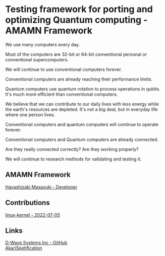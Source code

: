 # Testing framework for porting and optimizing Quantum computing - AMAMN Framework

We use many computers every day.   
  
Most of the computers are 32-bit or 64-bit conventional personal or conventional supercomputers.  
  
We will continue to use conventional computers forever.  
  
Conventional computers are already reaching their performance limits.  
  
Quantum computers use quantum rotation to process operations in qubits.  It's much more efficient than conventional computers.  
  
We believe that we can contribute to our daily lives with less energy while the earth's resources are depleted.  It's not a big deal, but in everyday life where one person lives.  
  
Conventional computers and quantum computers will continue to operate forever.  
  
Conventional computers and Quantum computers are already connected.  
  
Are they really connected correctly?  Are they working properly?  
  
We will continue to research methods for validating and testing it.  
  
## AMAMN Framework
[Hayashizaki Masayuki - Developer](https://ama.mn)

## Contributions
[linux-kernel - 2022-07-05](https://lkml.org/lkml/2022/7/5/172)

## Links
[D-Wave Systems Inc - GitHub](https://github.com/dwavesystems)  
[AkariSpetification](https://akari.mn)
